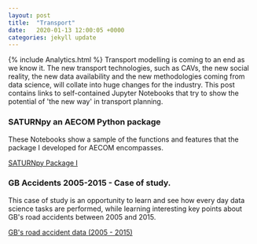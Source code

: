 ```yaml
---
layout: post
title:  "Transport"
date:   2020-01-13 12:00:05 +0000
categories: jekyll update
---
```

{% include Analytics.html %}
Transport modelling is coming to an end as we know it. The new transport technologies, such as CAVs, the new social reality, the new data availability and the new methodologies coming from data science, will collate into huge changes for the industry. This post contains links to self-contained Jupyter Notebooks that try to show the potential of 'the new way' in transport planning.

### SATURNpy an AECOM Python package

These Notebooks show a sample of the functions and features that the package I developed for AECOM encompasses.

[SATURNpy Package I](/Files/SATURNpy.html)

### GB Accidents 2005-2015 - Case of study.

This case of study is an opportunity to learn and see how every day data science tasks are performed, while learning interesting key points about GB's road accidents between 2005 and 2015.

[GB's road accident data (2005 - 2015)](/Files/Case_of_study.html)

